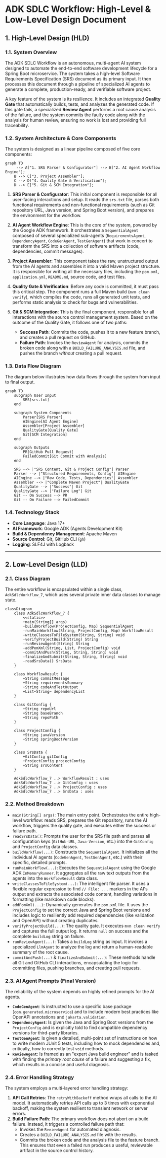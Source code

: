 # ADK SDLC Workflow: High-Level & Low-Level Design Document

## 1. High-Level Design (HLD)

### 1.1. System Overview

The ADK SDLC Workflow is an autonomous, multi-agent AI system designed to automate the end-to-end software development lifecycle for a Spring Boot microservice. The system takes a high-level Software Requirements Specification (SRS) document as its primary input. It then processes this document through a pipeline of specialized AI agents to generate a complete, production-ready, and verifiable software project.

A key feature of the system is its resilience. It includes an integrated **Quality Gate** that automatically builds, tests, and analyzes the generated code. If this gate fails, a specialized **Review Agent** performs a root cause analysis of the failure, and the system commits the faulty code along with the analysis for human review, ensuring no work is lost and providing full traceability.

### 1.2. System Architecture & Core Components

The system is designed as a linear pipeline composed of five core components:

```mermaid
graph TD
     --> A["1. SRS Parser & Configurator"] --> B["2. AI Agent Workflow Engine"];
    B --> C["3. Project Assembler"];
    C --> D["4. Quality Gate & Verification"];
    D --> E["5. Git & SCM Integration"];
```

1.  **SRS Parser & Configurator**: This initial component is responsible for all user-facing interactions and setup. It reads the `srs.txt` file, parses both functional requirements and non-functional requirements (such as Git repository URL, Java version, and Spring Boot version), and prepares the environment for the workflow.

2.  **AI Agent Workflow Engine**: This is the core of the system, powered by the Google ADK framework. It orchestrates a `SequentialAgent` composed of several specialized sub-agents (`RequirementsAgent`, `DependencyAgent`, `CodeGenAgent`, `TestGenAgent`) that work in concert to transform the SRS into a collection of software artifacts (code, dependencies, commit messages).

3.  **Project Assembler**: This component takes the raw, unstructured output from the AI agents and assembles it into a valid Maven project structure. It is responsible for writing all the necessary files, including the `pom.xml`, `application.yml`, `README.md`, source code, and test files.

4.  **Quality Gate & Verification**: Before any code is committed, it must pass this critical step. The component runs a full Maven build (`mvn clean verify`), which compiles the code, runs all generated unit tests, and performs static analysis to check for bugs and vulnerabilities.

5.  **Git & SCM Integration**: This is the final component, responsible for all interactions with the source control management system. Based on the outcome of the Quality Gate, it follows one of two paths:
    -   **Success Path**: Commits the code, pushes it to a new feature branch, and creates a pull request on GitHub.
    -   **Failure Path**: Invokes the `ReviewAgent` for analysis, commits the broken code along with a `BUILD_FAILURE_ANALYSIS.md` file, and pushes the branch *without* creating a pull request.

### 1.3. Data Flow Diagram

The diagram below illustrates how data flows through the system from input to final output.

```mermaid
graph TD
    subgraph User Input
        SRS[srs.txt]
    end

    subgraph System Components
        Parser[SRS Parser]
        AIEngine[AI Agent Engine]
        Assembler[Project Assembler]
        QualityGate[Quality Gate]
        Git[SCM Integration]
    end

    subgraph Outputs
        PR[GitHub Pull Request]
        FailedCommit[Git Commit with Analysis]
    end

    SRS --> |"SRS Content, Git & Project Config"| Parser
    Parser --> |"Structured Requirements, Config"| AIEngine
    AIEngine --> |"Raw Code, Tests, Dependencies"| Assembler
    Assembler --> |"Complete Maven Project"| QualityGate
    QualityGate --> |"Success"| Git
    QualityGate --> |"Failure Log"| Git
    Git -- On Success --> PR
    Git -- On Failure --> FailedCommit
```

### 1.4. Technology Stack

-   **Core Language**: Java 17+
-   **AI Framework**: Google ADK (Agents Development Kit)
-   **Build & Dependency Management**: Apache Maven
-   **Source Control**: Git, GitHub CLI (`gh`)
-   **Logging**: SLF4J with Logback

---

## 2. Low-Level Design (LLD)

### 2.1. Class Diagram

The entire workflow is encapsulated within a single class, `AdkSdlcWorkflow_7`, which uses several private inner data classes to manage state.

```mermaid
classDiagram
    class AdkSdlcWorkflow_7 {
        <<static>>
        +main(String[] args)
        -buildWorkflow(ProjectConfig, Map) SequentialAgent
        -runMainWorkflow(String, ProjectConfig, Map) WorkflowResult
        -writeClassesToFileSystem(String, String) void
        -verifyProjectBuild(String) String
        -runReviewAgent(String) String
        -addPomXml(String, List, ProjectConfig) void
        -commitAndPush(String, String, String) void
        -finalizeAndSubmit(String, String, String) void
        -readSrsData() SrsData
    }

    class WorkflowResult {
        +String commitMessage
        +String requirementsSummary
        +String codeAndTestOutput
        +List~String~ dependencyList
    }

    class GitConfig {
        +String repoUrl
        +String baseBranch
        +String repoPath
    }

    class ProjectConfig {
        +String javaVersion
        +String springBootVersion
    }

    class SrsData {
        +GitConfig gitConfig
        +ProjectConfig projectConfig
        +String srsContent
    }

    AdkSdlcWorkflow_7 ..> WorkflowResult : uses
    AdkSdlcWorkflow_7 ..> GitConfig : uses
    AdkSdlcWorkflow_7 ..> ProjectConfig : uses
    AdkSdlcWorkflow_7 ..> SrsData : uses
```

### 2.2. Method Breakdown

-   `main(String[] args)`: The main entry point. Orchestrates the entire high-level workflow: reads SRS, prepares the Git repository, runs the AI workflow, triggers the quality gate, and executes either the success or failure path.
-   `readSrsData()`: Prompts the user for the SRS file path and parses all configuration keys (`GitHub-URL`, `Java-Version`, etc.) into the `GitConfig` and `ProjectConfig` data classes.
-   `buildWorkflow(...)`: Constructs the `SequentialAgent`. It initializes all the individual AI agents (`CodeGenAgent`, `TestGenAgent`, etc.) with their specific, detailed prompts.
-   `runMainWorkflow(...)`: Executes the `SequentialAgent` using the Google ADK `InMemoryRunner`. It aggregates all the raw text outputs from the agents into the `WorkflowResult` data class.
-   `writeClassesToFileSystem(...)`: The intelligent file parser. It uses a flexible regular expression to find `// File: ...` markers in the AI's output and extracts the associated code content, handling variations in formatting (like markdown code blocks).
-   `addPomXml(...)`: Dynamically generates the `pom.xml` file. It uses the `ProjectConfig` to set the correct Java and Spring Boot versions and includes logic to resiliently add required dependencies (like validation and OpenAPI) without creating duplicates.
-   `verifyProjectBuild(...)`: The quality gate. It executes `mvn clean verify` and captures the full output log. It returns `null` on success and the complete `buildLog` string on failure.
-   `runReviewAgent(...)`: Takes a `buildLog` string as input. It invokes a specialized `LlmAgent` to analyze the log and return a human-readable summary of the root cause.
-   `commitAndPush(...)` & `finalizeAndSubmit(...)`: These methods handle all Git and GitHub CLI interactions, encapsulating the logic for committing files, pushing branches, and creating pull requests.

### 2.3. AI Agent Prompts (Final Version)

The reliability of the system depends on highly refined prompts for the AI agents.

-   **`CodeGenAgent`**: Is instructed to use a specific base package (`com.generated.microservice`) and to include modern best practices like OpenAPI annotations and `jakarta.validation`.
-   **`DependencyAgent`**: Is given the Java and Spring Boot versions from the `ProjectConfig` and is explicitly told to find compatible dependency versions for third-party libraries.
-   **`TestGenAgent`**: Is given a detailed, multi-point set of instructions on how to write modern JUnit 5 tests, including how to mock dependencies and, critically, how to correctly test `void` methods.
-   **`ReviewAgent`**: Is framed as an "expert Java build engineer" and is tasked with finding the *primary root cause* of a failure and suggesting a fix, which results in a concise and useful diagnosis.

### 2.4. Error Handling Strategy

The system employs a multi-layered error handling strategy:
1.  **API Call Retries**: The `retryWithBackoff` method wraps all calls to the AI model. It automatically retries API calls up to 3 times with exponential backoff, making the system resilient to transient network or server errors.
2.  **Build Failure Path**: The primary workflow does not abort on a build failure. Instead, it triggers a controlled failure path that:
    -   Invokes the `ReviewAgent` for automated diagnosis.
    -   Creates a `BUILD_FAILURE_ANALYSIS.md` file with the results.
    -   Commits the broken code and the analysis file to the feature branch.
    This ensures that even a failed run produces a useful, reviewable artifact in the source control history. 
